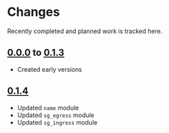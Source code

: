 # Changes
Recently completed and planned work is tracked here.

## [0.0.0](.) to [0.1.3](.)
- Created early versions

## [0.1.4](.)
- Updated `name` module
- Updated `sg_egress` module
- Updated `sg_ingress` module
